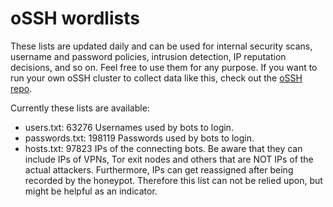 # oSSH wordlists
These lists are updated daily and can be used for internal security scans, username and password policies, intrusion detection, IP reputation decisions, and so on. Feel free to use them for any purpose. If you want to run your own oSSH cluster to collect data like this, check out the [oSSH repo](https://github.com/toxyl/ossh).  

Currently these lists are available:  
- users.txt: 63276                                                                                                                                                                                                              Usernames used by bots to login. 
- passwords.txt: 198119                                                                                                                                                                                                              Passwords used by bots to login. 
- hosts.txt: 97823                                                                                                                                                                                                              IPs of the connecting bots. Be aware that they can include IPs of VPNs, Tor exit nodes and others that are NOT IPs of the actual attackers. Furthermore, IPs can get reassigned after being recorded by the honeypot. Therefore this list can not be relied upon, but might be helpful as an indicator.
